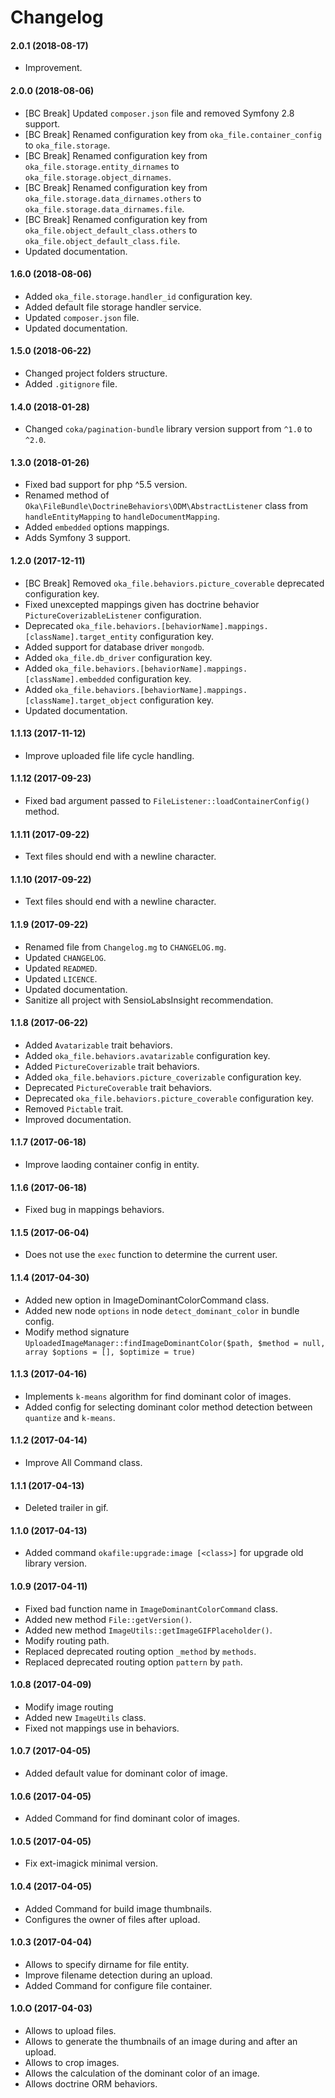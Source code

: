 Changelog
=========

#### 2.0.1 (2018-08-17)

* Improvement.

#### 2.0.0 (2018-08-06)

* [BC Break] Updated `composer.json` file and removed Symfony 2.8 support.
* [BC Break] Renamed configuration key from `oka_file.container_config` to `oka_file.storage`.
* [BC Break] Renamed configuration key from `oka_file.storage.entity_dirnames` to `oka_file.storage.object_dirnames`.
* [BC Break] Renamed configuration key from `oka_file.storage.data_dirnames.others` to `oka_file.storage.data_dirnames.file`.
* [BC Break] Renamed configuration key from `oka_file.object_default_class.others` to `oka_file.object_default_class.file`.
* Updated documentation.

#### 1.6.0 (2018-08-06)

* Added `oka_file.storage.handler_id` configuration key.
* Added default file storage handler service.
* Updated `composer.json` file.
* Updated documentation.

#### 1.5.0 (2018-06-22)

* Changed project folders structure.
* Added `.gitignore` file.

#### 1.4.0 (2018-01-28)

* Changed `coka/pagination-bundle` library version support from `^1.0` to `^2.0`.

#### 1.3.0 (2018-01-26)

* Fixed bad support for php ^5.5 version.
* Renamed method of `Oka\FileBundle\DoctrineBehaviors\ODM\AbstractListener` class from `handleEntityMapping` to `handleDocumentMapping`.
* Added `embedded` options mappings.
* Adds Symfony 3 support.

#### 1.2.0 (2017-12-11)

* [BC Break] Removed `oka_file.behaviors.picture_coverable` deprecated configuration key.
* Fixed unexcepted mappings given has doctrine behavior `PictureCoverizableListener` configuration.
* Deprecated `oka_file.behaviors.[behaviorName].mappings.[className].target_entity` configuration key.
* Added support for database driver `mongodb`.
* Added `oka_file.db_driver` configuration key.
* Added `oka_file.behaviors.[behaviorName].mappings.[className].embedded` configuration key.
* Added `oka_file.behaviors.[behaviorName].mappings.[className].target_object` configuration key.
* Updated documentation.

#### 1.1.13 (2017-11-12)

* Improve uploaded file life cycle handling.

#### 1.1.12 (2017-09-23)

* Fixed bad argument passed to `FileListener::loadContainerConfig()` method.

#### 1.1.11 (2017-09-22)

* Text files should end with a newline character.

#### 1.1.10 (2017-09-22)

* Text files should end with a newline character.

#### 1.1.9 (2017-09-22)

* Renamed file from `Changelog.mg` to `CHANGELOG.mg`.
* Updated `CHANGELOG`.
* Updated `READMED`.
* Updated `LICENCE`.
* Updated documentation.
* Sanitize all project with SensioLabsInsight recommendation.

#### 1.1.8 (2017-06-22)

* Added `Avatarizable` trait behaviors.
* Added `oka_file.behaviors.avatarizable` configuration key.
* Added `PictureCoverizable` trait behaviors.
* Added `oka_file.behaviors.picture_coverizable` configuration key.
* Deprecated `PictureCoverable` trait behaviors.
* Deprecated `oka_file.behaviors.picture_coverable` configuration key.
* Removed `Pictable` trait.
* Improved documentation.

#### 1.1.7 (2017-06-18)

* Improve laoding container config in entity.

#### 1.1.6 (2017-06-18)

* Fixed bug in mappings behaviors.

#### 1.1.5 (2017-06-04)

* Does not use the `exec` function to determine the current user.

#### 1.1.4 (2017-04-30)

* Added new option in ImageDominantColorCommand class.
* Added new node `options` in node `detect_dominant_color` in bundle config.
* Modify method signature `UploadedImageManager::findImageDominantColor($path, $method = null, array $options = [], $optimize = true)`

#### 1.1.3 (2017-04-16)

* Implements `k-means` algorithm for find dominant color of images.
* Added config for selecting dominant color method detection between `quantize` and `k-means`.

#### 1.1.2 (2017-04-14)

* Improve All Command class.

#### 1.1.1 (2017-04-13)

* Deleted trailer in gif.

#### 1.1.0 (2017-04-13)

* Added command `okafile:upgrade:image [<class>]` for upgrade old library version.

#### 1.0.9 (2017-04-11)

* Fixed bad function name in `ImageDominantColorCommand` class.
* Added new method `File::getVersion()`.
* Added new method `ImageUtils::getImageGIFPlaceholder()`.
* Modify routing path.
* Replaced deprecated routing option `_method` by `methods`.
* Replaced deprecated routing option `pattern` by `path`.

#### 1.0.8 (2017-04-09)

* Modify image routing
* Added new `ImageUtils` class.
* Fixed not mappings use in behaviors.

#### 1.0.7 (2017-04-05)

* Added default value for dominant color of image.

#### 1.0.6 (2017-04-05)

* Added Command for find dominant color of images.

#### 1.0.5 (2017-04-05)

* Fix ext-imagick minimal version.

#### 1.0.4 (2017-04-05)

* Added Command for build image thumbnails.
* Configures the owner of files after upload.

#### 1.0.3 (2017-04-04)

* Allows to specify dirname for file entity.
* Improve filename detection during an upload.
* Added Command for configure file container.

#### 1.0.O (2017-04-03)

* Allows to upload files.
* Allows to generate the thumbnails of an image during and after an upload.
* Allows to crop images.
* Allows the calculation of the dominant color of an image.
* Allows doctrine ORM behaviors.
